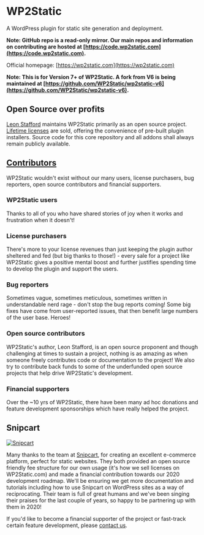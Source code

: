 # WP2Static

A WordPress plugin for static site generation and deployment.

__Note: GitHub repo is a read-only mirror. Our main repos and information on contributing are hosted at [https://code.wp2static.com](https://code.wp2static.com).__

Official homepage: [https://wp2static.com](https://wp2static.com)

__Note: This is for Version 7+ of WP2Static. A fork from V6 is being maintained at [https://github.com/WP2Static/wp2static-v6](https://github.com/WP2Static/wp2static-v6).__

## Open Source over profits

[Leon Stafford](https://ljs.dev) maintains WP2Static primarily as an open source project. [Lifetime licenses](https://wp2static.com/download) are sold, offering the convenience of pre-built plugin installers. Source code for this core repository and all addons shall always remain publicly available.

## [Contributors](https://wp2static.com/contributors)

WP2Static wouldn't exist without our many users, license purchasers, bug reporters, open source contributors and financial supporters.

### WP2Static users

Thanks to all of you who have shared stories of joy when it works and frustration when it doesn't!

### License purchasers

There's more to your license revenues than just keeping the plugin author sheltered and fed (but big thanks to those!) - every sale for a project like WP2Static gives a positive mental boost and further justifies spending time to develop the plugin and support the users.

### Bug reporters

Sometimes vague, sometimes meticulous, sometimes written in understandable nerd rage - don't stop the bug reports coming! Some big fixes have come from user-reported issues, that then benefit large numbers of the user base. Heroes!

### Open source contributors

WP2Static's author, Leon Stafford, is an open source proponent and though challenging at times to sustain a project, nothing is as amazing as when someone freely contributes code or documentation to the project! We also try to contribute back funds to some of the underfunded open source projects that help drive WP2Static's development.

### Financial supporters

Over the ~10 yrs of WP2Static, there have been many ad hoc donations and feature development sponsorships which have really helped the project.

## Snipcart

[![Snipcart](https://snipcart.com/images/footer-logo.png)](https://snipcart.com)

Many thanks to the team at [Snipcart](https://snipcart.com), for creating an excellent e-commerce platform, perfect for static websites. They both provided an open source friendly fee structure for our own usage (it's how we sell licenses on WP2Static.com) and made a financial contribution towards our 2020 development roadmap. We'll be ensuring we get more documentation and tutorials including how to use Snipcart on WordPress sites as a way of reciprocating. Their team is full of great humans and we've been singing their praises for the last couple of years, so happy to be partnering up with them in 2020!



If you'd like to become a financial supporter of the project or fast-track certain feature development, please [contact us](https://wp2static.com/contact).

